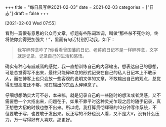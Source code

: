 +++
title = "每日晨写@2021-02-03"
date = 2021-02-03
categories = ["日志"]
draft = false
+++

<span class="timestamp-wrapper"><span class="timestamp">[2021-02-03 Wed 07:55]</span></span>
<!--more-->
看到一篇很有意思的公众号文章，标题有些陈词滥调，叫做“那些杀不死你的，终将使你变得更加强大！”，里面有句话特别打动我，如下：

> 我写碎碎念咋了?你看看曾国藩的日记、老蒋的日记不是一样碎碎念，文字就是记录，记录自己的生活和感悟。

确实有种心有戚戚焉的感觉，我一直想训练自己的内容输出，想表达自己的思想，可是总觉得写不出来，最终只能碎碎念的形式记录在自己的私人日记本上不敢示人，而在博客上也只会放一些客观的说明文体的文章，不敢输出自己的观点，总觉得思想高度还不够，现在输出的东西太碎碎念了。

仔细想想确实大可不必，本来嘛，就是记录自己的一些随时的想法或者灵感，又不需要憋一个大招出来，问题在于，如果不靠平时这种灵光乍现之后的随手记录，真正想憋大招的时候也憋不出来。所以呢，我打算贯彻辉哥的10分钟写作系统，不但要敢于写，也要敢于发出来。反正写的不好也没人看，又不是大V，没有什么压力，万一写得好有人喜欢，那更好。
